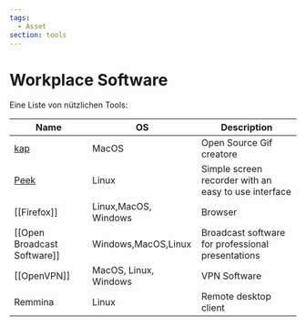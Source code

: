 ```yaml
---
tags:
  - Asset
section: tools
---
```

# Workplace Software

Eine Liste von nützlichen Tools:

| Name                                | OS                    | Description                                          |
| ----------------------------------- | --------------------- | ---------------------------------------------------- |
| [kap](https://getkap.co/)           | MacOS                 | Open Source Gif creatore                             |
| [Peek](https://github.com/phw/peek) | Linux                 | Simple screen recorder with an easy to use interface |
| [[Firefox]]                         | Linux,MacOS, Windows  | Browser                                              |
| [[Open Broadcast Software]]         | Windows,MacOS,Linux   | Broadcast software for professional presentations    |
| [[OpenVPN]]                         | MacOS, Linux, Windows | VPN Software                                         |
| Remmina                             | Linux                 | Remote desktop client                                |
